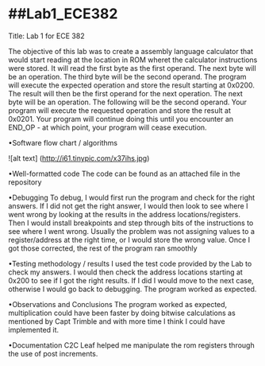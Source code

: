 ##Lab1_ECE382
===========

Title: Lab 1 for ECE 382

The objective of this lab was to create a assembly language calculator that would start reading at the location in ROM wheret the calculator instructions were stored. It will read the first byte as the first operand. The next byte will be an operation. The third byte will be the second operand. The program will execute the expected operation and store the result starting at 0x0200. The result will then be the first operand for the next operation. The next byte will be an operation. The following will be the second operand. Your program will execute the requested operation and store the result at 0x0201. Your program will continue doing this until you encounter an END_OP - at which point, your program will cease execution.


 •Software flow chart / algorithms
 
 ![alt text] (http://i61.tinypic.com/x37ihs.jpg)
 
 •Well-formatted code
 The code can be found as an attached file in the repository
 
 •Debugging
 To debug, I would first run the program and check for the right answers. If I did not get the right answer, I would then look to see where I went wrong by looking at the results in the address locations/registers. Then I would install breakpoints and step through bits of the instructions to see where I went wrong. Usually the problem was not assigning values to a register/address at the right time, or I would store the wrong value. Once I got those corrected, the rest of the program ran smoothly
 
 •Testing methodology / results
 I used the test code provided by the Lab to check my answers. I would then check the address locations starting at 0x200 to see if I got the right results. If I did I would move to the next case, otherwise I would go back to debugging. The program worked as expected.
 
 •Observations and Conclusions
 The program worked as expected, multiplication could have been faster by doing bitwise calculations as mentioned by Capt Trimble and with more time I think I could have implemented it.
 
 •Documentation
 C2C Leaf helped me manipulate the rom registers through the use of post increments. 
